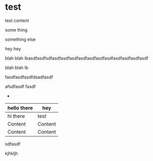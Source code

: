 # test

test content

some thing

something else

hey hey

blah blah lbasdfasdfsdfasdfasdfasdfasdfasdfasdfasdfasdfasdfasdfasdf

blah blah lb

fasdfasdfasdfdsadfasdf

afsdfasdf fasdf

*

| hello there | hey     |
| ----------- | ------- |
| hi there    | test    |
| Content     | Content |
| Content     | Content |

sdfasdf

kjhkljh
